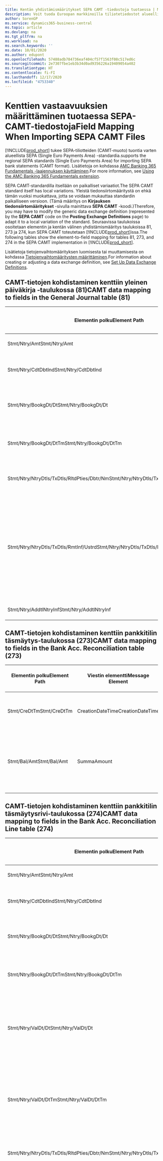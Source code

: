 ```yaml
---
title: Kentän yhdistämismääritykset SEPA CAMT -tiedostoja tuotaessa | Microsoft Docs
description: Voit tuoda Euroopan markkinoilla tiliotetiedostot alueellisen SEPA (Single Euro Payments Area) -standardin mukaisessa muodossa.
author: SorenGP
ms.service: dynamics365-business-central
ms.topic: article
ms.devlang: na
ms.tgt_pltfrm: na
ms.workload: na
ms.search.keywords: ''
ms.date: 10/01/2020
ms.author: edupont
ms.openlocfilehash: 57488adb784736eaf404cf57f1563f08c517ed6c
ms.sourcegitcommit: 2e7307fbe1eb3b34d0ad9356226a19409054a402
ms.translationtype: HT
ms.contentlocale: fi-FI
ms.lasthandoff: 12/17/2020
ms.locfileid: "4753340"
---
```

# <a name="field-mapping-when-importing-sepa-camt-files"></a><span data-ttu-id="64d69-103">Kenttien vastaavuuksien määrittäminen tuotaessa SEPA-CAMT-tiedostoja</span><span class="sxs-lookup"><span data-stu-id="64d69-103">Field Mapping When Importing SEPA CAMT Files</span></span>
[!INCLUDE[prod_short](includes/prod_short.md)] <span data-ttu-id="64d69-104">tukee SEPA-tiliotteiden (CAMT-muoto) tuontia varten alueellista SEPA (Single Euro Payments Area) -standardia.</span><span class="sxs-lookup"><span data-stu-id="64d69-104">supports the regional SEPA standards (Single Euro Payments Area) for importing SEPA bank statements (CAMT format).</span></span> <span data-ttu-id="64d69-105">Lisätietoja on kohdassa [AMC Banking 365 Fundamentals -laajennuksen käyttäminen](ui-extensions-amc-banking.md).</span><span class="sxs-lookup"><span data-stu-id="64d69-105">For more information, see [Using the AMC Banking 365 Fundamentals extension](ui-extensions-amc-banking.md).</span></span>  

 <span data-ttu-id="64d69-106">SEPA CAMT-standardilla itsellään on paikalliset variaatiot.</span><span class="sxs-lookup"><span data-stu-id="64d69-106">The SEPA CAMT standard itself has local variations.</span></span> <span data-ttu-id="64d69-107">Yleistä tiedonsiirtomääritystä on ehkä tämän vuoksi muokattava, jotta se voidaan mukauttaa standardin paikalliseen versioon. (Tämä määritys on **Kirjauksen tiedonsiirtomääritykset** -sivulla mainittava **SEPA CAMT** -koodi.)</span><span class="sxs-lookup"><span data-stu-id="64d69-107">Therefore, you may have to modify the generic data exchange definition (represented by the **SEPA CAMT** code on the **Posting Exchange Definitions** page) to adapt it to a local variation of the standard.</span></span> <span data-ttu-id="64d69-108">Seuraavissa taulukoissa osoitetaan elementin ja kentän välinen yhdistämismääritys taulukoissa 81, 273 ja 274, kun SEPA CAMT toteutetaan [!INCLUDE[prod_short](includes/prod_short.md)]issa.</span><span class="sxs-lookup"><span data-stu-id="64d69-108">The following tables show the element-to-field mapping for tables 81, 273, and 274 in the SEPA CAMT implementation in [!INCLUDE[prod_short](includes/prod_short.md)].</span></span>  

 <span data-ttu-id="64d69-109">Lisätietoja tietojenvaihtomäärityksen luomisesta tai muuttamisesta on kohdassa [Tietojenvaihtomääritysten määrittäminen](across-how-to-set-up-data-exchange-definitions.md).</span><span class="sxs-lookup"><span data-stu-id="64d69-109">For information about creating or adjusting a data exchange definition, see [Set Up Data Exchange Definitions](across-how-to-set-up-data-exchange-definitions.md).</span></span>  

## <a name="camt-data-mapping-to-fields-in-the-general-journal-table-81"></a><span data-ttu-id="64d69-110">CAMT-tietojen kohdistaminen kenttiin yleinen päiväkirja -taulukossa (81)</span><span class="sxs-lookup"><span data-stu-id="64d69-110">CAMT data mapping to fields in the General Journal table (81)</span></span>  

|<span data-ttu-id="64d69-111">Elementin polku</span><span class="sxs-lookup"><span data-stu-id="64d69-111">Element Path</span></span>|<span data-ttu-id="64d69-112">Viestin elementti</span><span class="sxs-lookup"><span data-stu-id="64d69-112">Message Element</span></span>|<span data-ttu-id="64d69-113">Tietotyyppi</span><span class="sxs-lookup"><span data-stu-id="64d69-113">Data Type</span></span>|<span data-ttu-id="64d69-114">Kuvaus</span><span class="sxs-lookup"><span data-stu-id="64d69-114">Description</span></span>|<span data-ttu-id="64d69-115">Negatiivisen etumerkin tunniste</span><span class="sxs-lookup"><span data-stu-id="64d69-115">Negative-Sign Identifier</span></span>|<span data-ttu-id="64d69-116">Kentän nro</span><span class="sxs-lookup"><span data-stu-id="64d69-116">Field No.</span></span>|<span data-ttu-id="64d69-117">Kentän nimi</span><span class="sxs-lookup"><span data-stu-id="64d69-117">Field Name</span></span>|  
|------------------|---------------------|---------------|-----------------|-------------------------------|---------------|----------------|  
|<span data-ttu-id="64d69-118">Stmt/Ntry/Amt</span><span class="sxs-lookup"><span data-stu-id="64d69-118">Stmt/Ntry/Amt</span></span>|<span data-ttu-id="64d69-119">Summa</span><span class="sxs-lookup"><span data-stu-id="64d69-119">Amount</span></span>|<span data-ttu-id="64d69-120">Desimaali</span><span class="sxs-lookup"><span data-stu-id="64d69-120">Decimal</span></span>|<span data-ttu-id="64d69-121">Rahamäärä käteiskirjauksessa</span><span class="sxs-lookup"><span data-stu-id="64d69-121">The amount of money in the cash entry</span></span>||<span data-ttu-id="64d69-122">13</span><span class="sxs-lookup"><span data-stu-id="64d69-122">13</span></span>|<span data-ttu-id="64d69-123">Summa</span><span class="sxs-lookup"><span data-stu-id="64d69-123">Amount</span></span>|  
|<span data-ttu-id="64d69-124">Stmt/Ntry/CdtDbtInd</span><span class="sxs-lookup"><span data-stu-id="64d69-124">Stmt/Ntry/CdtDbtInd</span></span>|<span data-ttu-id="64d69-125">CreditDebitIndicator</span><span class="sxs-lookup"><span data-stu-id="64d69-125">CreditDebitIndicator</span></span>|<span data-ttu-id="64d69-126">Teksti</span><span class="sxs-lookup"><span data-stu-id="64d69-126">Text</span></span>|<span data-ttu-id="64d69-127">Ilmaisee, onko tapahtuma kredit- vai debet-tapahtuma</span><span class="sxs-lookup"><span data-stu-id="64d69-127">Indicates whether the entry is a credit or a debit entry</span></span>|<span data-ttu-id="64d69-128">DBIT</span><span class="sxs-lookup"><span data-stu-id="64d69-128">DBIT</span></span>|<span data-ttu-id="64d69-129">13</span><span class="sxs-lookup"><span data-stu-id="64d69-129">13</span></span>|<span data-ttu-id="64d69-130">Summa</span><span class="sxs-lookup"><span data-stu-id="64d69-130">Amount</span></span>|  
|<span data-ttu-id="64d69-131">Stmt/Ntry/BookgDt/Dt</span><span class="sxs-lookup"><span data-stu-id="64d69-131">Stmt/Ntry/BookgDt/Dt</span></span>|<span data-ttu-id="64d69-132">Pvm</span><span class="sxs-lookup"><span data-stu-id="64d69-132">Date</span></span>|<span data-ttu-id="64d69-133">Pvm</span><span class="sxs-lookup"><span data-stu-id="64d69-133">Date</span></span>|<span data-ttu-id="64d69-134">Päivämäärä, jolloin kirjaus on tiliöity tilille tilinhallinnoijan kirjoissa</span><span class="sxs-lookup"><span data-stu-id="64d69-134">The date when an entry is posted to an account on the account servicer's books</span></span>||<span data-ttu-id="64d69-135">5</span><span class="sxs-lookup"><span data-stu-id="64d69-135">5</span></span>|<span data-ttu-id="64d69-136">Kirjauspvm</span><span class="sxs-lookup"><span data-stu-id="64d69-136">Posting Date</span></span>|  
|<span data-ttu-id="64d69-137">Stmt/Ntry/BookgDt/DtTm</span><span class="sxs-lookup"><span data-stu-id="64d69-137">Stmt/Ntry/BookgDt/DtTm</span></span>|<span data-ttu-id="64d69-138">DateTime</span><span class="sxs-lookup"><span data-stu-id="64d69-138">DateTime</span></span>|<span data-ttu-id="64d69-139">DateTime</span><span class="sxs-lookup"><span data-stu-id="64d69-139">DateTime</span></span>|<span data-ttu-id="64d69-140">Päivämäärä ja aika, jolloin kirjaus on tiliöity tilille tilinhallinnoijan kirjoissa</span><span class="sxs-lookup"><span data-stu-id="64d69-140">The date and time when an entry is posted to an account on the account servicer's books</span></span>||<span data-ttu-id="64d69-141">5</span><span class="sxs-lookup"><span data-stu-id="64d69-141">5</span></span>|<span data-ttu-id="64d69-142">Kirjauspvm</span><span class="sxs-lookup"><span data-stu-id="64d69-142">Posting Date</span></span>|  
|<span data-ttu-id="64d69-143">Stmt/Ntry/NtryDtls/TxDtls/RltdPties/Dbtr/Nm</span><span class="sxs-lookup"><span data-stu-id="64d69-143">Stmt/Ntry/NtryDtls/TxDtls/RltdPties/Dbtr/Nm</span></span>|<span data-ttu-id="64d69-144">Nimi</span><span class="sxs-lookup"><span data-stu-id="64d69-144">Name</span></span>|<span data-ttu-id="64d69-145">Teksti</span><span class="sxs-lookup"><span data-stu-id="64d69-145">Text</span></span>|<span data-ttu-id="64d69-146">Osallisen nimi, joka on velkaa rahasumman (viimeiselle) perijälle</span><span class="sxs-lookup"><span data-stu-id="64d69-146">The name of the party that owes an amount of money to the (ultimate) creditor</span></span>||<span data-ttu-id="64d69-147">1221</span><span class="sxs-lookup"><span data-stu-id="64d69-147">1221</span></span>|<span data-ttu-id="64d69-148">Maksajan tiedot</span><span class="sxs-lookup"><span data-stu-id="64d69-148">Payer Information</span></span>|  
|<span data-ttu-id="64d69-149">Stmt/Ntry/NtryDtls/TxDtls/RmtInf/Ustrd</span><span class="sxs-lookup"><span data-stu-id="64d69-149">Stmt/Ntry/NtryDtls/TxDtls/RmtInf/Ustrd</span></span>|<span data-ttu-id="64d69-150">Rakenteeton</span><span class="sxs-lookup"><span data-stu-id="64d69-150">Unstructured</span></span>|<span data-ttu-id="64d69-151">Teksti</span><span class="sxs-lookup"><span data-stu-id="64d69-151">Text</span></span>|<span data-ttu-id="64d69-152">Rakenteettomassa muodossa olevat tiedot, jotka on toimitettu sen tapahtuman kohdistamiseen/täsmäytykseen nimikkeillä, jotka maksun tulisi selvittää, esimerkiksi myyntireskontrajärjestelmän kaupallisten laskujen.</span><span class="sxs-lookup"><span data-stu-id="64d69-152">Information supplied to enable the matching/reconciliation of an entry with the items that the payment is intended to settle, such as commercial invoices in an accounts-receivable system, in an unstructured form</span></span>||<span data-ttu-id="64d69-153">8</span><span class="sxs-lookup"><span data-stu-id="64d69-153">8</span></span>|<span data-ttu-id="64d69-154">Kuvaus</span><span class="sxs-lookup"><span data-stu-id="64d69-154">Description</span></span>|  
|<span data-ttu-id="64d69-155">Stmt/Ntry/AddtlNtryInf</span><span class="sxs-lookup"><span data-stu-id="64d69-155">Stmt/Ntry/AddtlNtryInf</span></span>|<span data-ttu-id="64d69-156">LisätiedotMerkinnästä</span><span class="sxs-lookup"><span data-stu-id="64d69-156">AdditionalEntryInformation</span></span>|<span data-ttu-id="64d69-157">Teksti</span><span class="sxs-lookup"><span data-stu-id="64d69-157">Text</span></span>|<span data-ttu-id="64d69-158">Lisätietoja merkinnästä</span><span class="sxs-lookup"><span data-stu-id="64d69-158">Additional information about the entry</span></span>||<span data-ttu-id="64d69-159">1222</span><span class="sxs-lookup"><span data-stu-id="64d69-159">1222</span></span>|<span data-ttu-id="64d69-160">Tapahtuman tiedot</span><span class="sxs-lookup"><span data-stu-id="64d69-160">Transaction Information</span></span>|  

## <a name="camt-data-mapping-to-fields-in-the-bank-acc-reconciliation-table-273"></a><span data-ttu-id="64d69-161">CAMT-tietojen kohdistaminen kenttiin pankkitilin täsmäytys-taulukossa (273)</span><span class="sxs-lookup"><span data-stu-id="64d69-161">CAMT data mapping to fields in the Bank Acc. Reconciliation table (273)</span></span>  

|<span data-ttu-id="64d69-162">Elementin polku</span><span class="sxs-lookup"><span data-stu-id="64d69-162">Element Path</span></span>|<span data-ttu-id="64d69-163">Viestin elementti</span><span class="sxs-lookup"><span data-stu-id="64d69-163">Message Element</span></span>|<span data-ttu-id="64d69-164">Tietotyyppi</span><span class="sxs-lookup"><span data-stu-id="64d69-164">Data Type</span></span>|<span data-ttu-id="64d69-165">Kuvaus</span><span class="sxs-lookup"><span data-stu-id="64d69-165">Description</span></span>|<span data-ttu-id="64d69-166">Negatiivisen etumerkin tunniste</span><span class="sxs-lookup"><span data-stu-id="64d69-166">Negative-Sign Identifier</span></span>|<span data-ttu-id="64d69-167">Kentän nro</span><span class="sxs-lookup"><span data-stu-id="64d69-167">Field No.</span></span>|<span data-ttu-id="64d69-168">Kentän nimi</span><span class="sxs-lookup"><span data-stu-id="64d69-168">Field Name</span></span>|  
|------------------|---------------------|---------------|-----------------|-------------------------------|---------------|----------------|  
|<span data-ttu-id="64d69-169">Stmt/CreDtTm</span><span class="sxs-lookup"><span data-stu-id="64d69-169">Stmt/CreDtTm</span></span>|<span data-ttu-id="64d69-170">CreationDateTime</span><span class="sxs-lookup"><span data-stu-id="64d69-170">CreationDateTime</span></span>|<span data-ttu-id="64d69-171">Pvm</span><span class="sxs-lookup"><span data-stu-id="64d69-171">Date</span></span>|<span data-ttu-id="64d69-172">Päivämäärä ja kellonaika, jolloin sanoma luotiin.</span><span class="sxs-lookup"><span data-stu-id="64d69-172">The date and time when the message was created</span></span>||<span data-ttu-id="64d69-173">3</span><span class="sxs-lookup"><span data-stu-id="64d69-173">3</span></span>|<span data-ttu-id="64d69-174">Tiliotteen pvm</span><span class="sxs-lookup"><span data-stu-id="64d69-174">Statement Date</span></span>|  
|<span data-ttu-id="64d69-175">Stmt/Bal/Amt</span><span class="sxs-lookup"><span data-stu-id="64d69-175">Stmt/Bal/Amt</span></span>|<span data-ttu-id="64d69-176">Summa</span><span class="sxs-lookup"><span data-stu-id="64d69-176">Amount</span></span>|<span data-ttu-id="64d69-177">Desimaali</span><span class="sxs-lookup"><span data-stu-id="64d69-177">Decimal</span></span>|<span data-ttu-id="64d69-178">Summa, joka on seurasta kaikkien debet- ja kreditkirjausten summasta.</span><span class="sxs-lookup"><span data-stu-id="64d69-178">The amount resulting from the netted amounts for all debit and credit entries</span></span>||<span data-ttu-id="64d69-179">4</span><span class="sxs-lookup"><span data-stu-id="64d69-179">4</span></span>|<span data-ttu-id="64d69-180">Tiliotteen loppusaldo</span><span class="sxs-lookup"><span data-stu-id="64d69-180">Statement Ending Balance</span></span>|  

## <a name="camt-data-mapping-to-fields-in-the-bank-acc-reconciliation-line-table-274"></a><span data-ttu-id="64d69-181">CAMT-tietojen kohdistaminen kenttiin pankkitilin täsmäytysrivi-taulukossa (274)</span><span class="sxs-lookup"><span data-stu-id="64d69-181">CAMT data mapping to fields in the Bank Acc. Reconciliation Line table (274)</span></span>  

|<span data-ttu-id="64d69-182">Elementin polku</span><span class="sxs-lookup"><span data-stu-id="64d69-182">Element Path</span></span>|<span data-ttu-id="64d69-183">Viestin elementti</span><span class="sxs-lookup"><span data-stu-id="64d69-183">Message Element</span></span>|<span data-ttu-id="64d69-184">Tietotyyppi</span><span class="sxs-lookup"><span data-stu-id="64d69-184">Data Type</span></span>|<span data-ttu-id="64d69-185">Kuvaus</span><span class="sxs-lookup"><span data-stu-id="64d69-185">Description</span></span>|<span data-ttu-id="64d69-186">Negatiivisen etumerkin tunniste</span><span class="sxs-lookup"><span data-stu-id="64d69-186">Negative-Sign Identifier</span></span>|<span data-ttu-id="64d69-187">Kentän nro</span><span class="sxs-lookup"><span data-stu-id="64d69-187">Field No.</span></span>|<span data-ttu-id="64d69-188">Kentän nimi</span><span class="sxs-lookup"><span data-stu-id="64d69-188">Field Name</span></span>|  
|------------------|---------------------|---------------|-----------------|-------------------------------|---------------|----------------|  
|<span data-ttu-id="64d69-189">Stmt/Ntry/Amt</span><span class="sxs-lookup"><span data-stu-id="64d69-189">Stmt/Ntry/Amt</span></span>|<span data-ttu-id="64d69-190">Summa</span><span class="sxs-lookup"><span data-stu-id="64d69-190">Amount</span></span>|<span data-ttu-id="64d69-191">Desimaali</span><span class="sxs-lookup"><span data-stu-id="64d69-191">Decimal</span></span>|<span data-ttu-id="64d69-192">Rahamäärä käteiskirjauksessa</span><span class="sxs-lookup"><span data-stu-id="64d69-192">The amount of money in the cash entry</span></span>||<span data-ttu-id="64d69-193">7</span><span class="sxs-lookup"><span data-stu-id="64d69-193">7</span></span>|<span data-ttu-id="64d69-194">Tiliotteen summa</span><span class="sxs-lookup"><span data-stu-id="64d69-194">Statement Amount</span></span>|  
|<span data-ttu-id="64d69-195">Stmt/Ntry/CdtDbtInd</span><span class="sxs-lookup"><span data-stu-id="64d69-195">Stmt/Ntry/CdtDbtInd</span></span>|<span data-ttu-id="64d69-196">CreditDebitIndicator</span><span class="sxs-lookup"><span data-stu-id="64d69-196">CreditDebitIndicator</span></span>|<span data-ttu-id="64d69-197">Teksti</span><span class="sxs-lookup"><span data-stu-id="64d69-197">Text</span></span>|<span data-ttu-id="64d69-198">Ilmaisee, onko tapahtuma kredit- vai debet-tapahtuma</span><span class="sxs-lookup"><span data-stu-id="64d69-198">Indicates whether the entry is a credit or a debit entry</span></span>|<span data-ttu-id="64d69-199">DBIT</span><span class="sxs-lookup"><span data-stu-id="64d69-199">DBIT</span></span>|<span data-ttu-id="64d69-200">7</span><span class="sxs-lookup"><span data-stu-id="64d69-200">7</span></span>|<span data-ttu-id="64d69-201">Tiliotteen summa</span><span class="sxs-lookup"><span data-stu-id="64d69-201">Statement Amount</span></span>|  
|<span data-ttu-id="64d69-202">Stmt/Ntry/BookgDt/Dt</span><span class="sxs-lookup"><span data-stu-id="64d69-202">Stmt/Ntry/BookgDt/Dt</span></span>|<span data-ttu-id="64d69-203">Pvm</span><span class="sxs-lookup"><span data-stu-id="64d69-203">Date</span></span>|<span data-ttu-id="64d69-204">Pvm</span><span class="sxs-lookup"><span data-stu-id="64d69-204">Date</span></span>|<span data-ttu-id="64d69-205">Päivämäärä, jolloin kirjaus on tiliöity tilille tilinhallinnoijan kirjoissa</span><span class="sxs-lookup"><span data-stu-id="64d69-205">The date when an entry is posted to an account on the account servicer's books</span></span>||<span data-ttu-id="64d69-206">5</span><span class="sxs-lookup"><span data-stu-id="64d69-206">5</span></span>|<span data-ttu-id="64d69-207">Transaktiopvm</span><span class="sxs-lookup"><span data-stu-id="64d69-207">Transaction Date</span></span>|  
|<span data-ttu-id="64d69-208">Stmt/Ntry/BookgDt/DtTm</span><span class="sxs-lookup"><span data-stu-id="64d69-208">Stmt/Ntry/BookgDt/DtTm</span></span>|<span data-ttu-id="64d69-209">DateTime</span><span class="sxs-lookup"><span data-stu-id="64d69-209">DateTime</span></span>|<span data-ttu-id="64d69-210">DateTime</span><span class="sxs-lookup"><span data-stu-id="64d69-210">DateTime</span></span>|<span data-ttu-id="64d69-211">Päivämäärä ja aika, jolloin kirjaus on tiliöity tilille tilinhallinnoijan kirjoissa</span><span class="sxs-lookup"><span data-stu-id="64d69-211">The date and time when an entry is posted to an account on the account servicer's books</span></span>||<span data-ttu-id="64d69-212">5</span><span class="sxs-lookup"><span data-stu-id="64d69-212">5</span></span>|<span data-ttu-id="64d69-213">Transaktiopvm</span><span class="sxs-lookup"><span data-stu-id="64d69-213">Transaction Date</span></span>|  
|<span data-ttu-id="64d69-214">Stmt/Ntry/ValDt/Dt</span><span class="sxs-lookup"><span data-stu-id="64d69-214">Stmt/Ntry/ValDt/Dt</span></span>|<span data-ttu-id="64d69-215">Pvm</span><span class="sxs-lookup"><span data-stu-id="64d69-215">Date</span></span>|<span data-ttu-id="64d69-216">Pvm</span><span class="sxs-lookup"><span data-stu-id="64d69-216">Date</span></span>|<span data-ttu-id="64d69-217">Päivämäärä, jolloin varat tulevat käyttöön tilinomistajalle kredit-tiliöintitapauksessa, tai loppuu olemasta tilinomistajan käytössä Debet-tiliöintitapauksessa.</span><span class="sxs-lookup"><span data-stu-id="64d69-217">The date when assets become available to the account owner in case of a credit entry, or cease to be available to the account owner in case of a debit entry</span></span>||<span data-ttu-id="64d69-218">12</span><span class="sxs-lookup"><span data-stu-id="64d69-218">12</span></span>|<span data-ttu-id="64d69-219">Arvopvm</span><span class="sxs-lookup"><span data-stu-id="64d69-219">Value Date</span></span>|  
|<span data-ttu-id="64d69-220">Stmt/Ntry/ValDt/DtTm</span><span class="sxs-lookup"><span data-stu-id="64d69-220">Stmt/Ntry/ValDt/DtTm</span></span>|<span data-ttu-id="64d69-221">DateTime</span><span class="sxs-lookup"><span data-stu-id="64d69-221">DateTime</span></span>|<span data-ttu-id="64d69-222">DateTime</span><span class="sxs-lookup"><span data-stu-id="64d69-222">DateTime</span></span>|<span data-ttu-id="64d69-223">Päivämäärä ja aika, jolloin varat tulevat käyttöön tilinomistajalle kredit-tiliöintitapauksessa, tai loppuu olemasta tilinomistajan käytössä Debet-tiliöintitapauksessa.</span><span class="sxs-lookup"><span data-stu-id="64d69-223">The date and time when assets become available to the account owner in case of a credit entry, or cease to be available to the account owner in case of a debit entry</span></span>||<span data-ttu-id="64d69-224">12</span><span class="sxs-lookup"><span data-stu-id="64d69-224">12</span></span>|<span data-ttu-id="64d69-225">Arvopvm</span><span class="sxs-lookup"><span data-stu-id="64d69-225">Value Date</span></span>|  
|<span data-ttu-id="64d69-226">Stmt/Ntry/NtryDtls/TxDtls/RltdPties/Dbtr/Nm</span><span class="sxs-lookup"><span data-stu-id="64d69-226">Stmt/Ntry/NtryDtls/TxDtls/RltdPties/Dbtr/Nm</span></span>|<span data-ttu-id="64d69-227">Nimi</span><span class="sxs-lookup"><span data-stu-id="64d69-227">Name</span></span>|<span data-ttu-id="64d69-228">Teksti</span><span class="sxs-lookup"><span data-stu-id="64d69-228">Text</span></span>|<span data-ttu-id="64d69-229">Osallisen nimi, joka on velkaa rahasumman (viimeiselle) perijälle</span><span class="sxs-lookup"><span data-stu-id="64d69-229">The name of the party that owes an amount of money to the (ultimate) creditor</span></span>||<span data-ttu-id="64d69-230">15</span><span class="sxs-lookup"><span data-stu-id="64d69-230">15</span></span>|<span data-ttu-id="64d69-231">Maksajan tiedot</span><span class="sxs-lookup"><span data-stu-id="64d69-231">Payer Information</span></span>|  
|<span data-ttu-id="64d69-232">Stmt/Ntry/NtryDtls/TxDtls/RmtInf/Ustrd</span><span class="sxs-lookup"><span data-stu-id="64d69-232">Stmt/Ntry/NtryDtls/TxDtls/RmtInf/Ustrd</span></span>|<span data-ttu-id="64d69-233">Rakenteeton</span><span class="sxs-lookup"><span data-stu-id="64d69-233">Unstructured</span></span>|<span data-ttu-id="64d69-234">Teksti</span><span class="sxs-lookup"><span data-stu-id="64d69-234">Text</span></span>|<span data-ttu-id="64d69-235">Rakenteettomassa muodossa olevat tiedot, jotka on toimitettu sen tapahtuman kohdistamiseen/täsmäytykseen nimikkeillä, jotka maksun tulisi selvittää, esimerkiksi myyntireskontrajärjestelmän kaupallisten laskujen.</span><span class="sxs-lookup"><span data-stu-id="64d69-235">Information supplied to enable the matching/reconciliation of an entry with the items that the payment is intended to settle, such as commercial invoices in an accounts-receivable system, in an unstructured form</span></span>||<span data-ttu-id="64d69-236">6</span><span class="sxs-lookup"><span data-stu-id="64d69-236">6</span></span>|<span data-ttu-id="64d69-237">Kuvaus</span><span class="sxs-lookup"><span data-stu-id="64d69-237">Description</span></span>|  
|<span data-ttu-id="64d69-238">Stmt/Ntry/AddtlNtryInf</span><span class="sxs-lookup"><span data-stu-id="64d69-238">Stmt/Ntry/AddtlNtryInf</span></span>|<span data-ttu-id="64d69-239">LisätiedotMerkinnästä</span><span class="sxs-lookup"><span data-stu-id="64d69-239">AdditionalEntryInformation</span></span>|<span data-ttu-id="64d69-240">Teksti</span><span class="sxs-lookup"><span data-stu-id="64d69-240">Text</span></span>|<span data-ttu-id="64d69-241">Lisätietoja merkinnästä</span><span class="sxs-lookup"><span data-stu-id="64d69-241">Additional information about the entry</span></span>||<span data-ttu-id="64d69-242">16</span><span class="sxs-lookup"><span data-stu-id="64d69-242">16</span></span>|<span data-ttu-id="64d69-243">Tapahtuman tiedot</span><span class="sxs-lookup"><span data-stu-id="64d69-243">Transaction Information</span></span>|  

 <span data-ttu-id="64d69-244">Elementit **Ntry**-solmussa, jotka on tuotu [!INCLUDE[prod_short](includes/prod_short.md)] -järjestelmään, mutta joita ei ole kohdistettu mihinkään kenttiin, tallennetaan **Kirj. tiedonsiirron sarakemääritys** -taulukkoon.</span><span class="sxs-lookup"><span data-stu-id="64d69-244">Elements in the **Ntry** node that are imported into [!INCLUDE[prod_short](includes/prod_short.md)] but not mapped to any fields are stored in the **Posting Exch. Column Def** table.</span></span> <span data-ttu-id="64d69-245">Käyttäjät voivat tarkastella näitä elementtejä **Maksujen täsmäytyskirjauskansio**-, **Maksun kohdistus**- ja **Pankkitilin täsmäytys** -sivuilla valitsemalla **Pankin tiliotteen rivierittely** -toiminnon.</span><span class="sxs-lookup"><span data-stu-id="64d69-245">Users can view these elements from the **Payment Reconciliation Journal**, **Payment Application**, and **Bank Acc. Reconciliation** pages by choosing the **Bank Statement Line Details** action.</span></span> <span data-ttu-id="64d69-246">Lisätietoja on kohdassa [Maksujen täsmäyttäminen käyttämällä automaattista kohdistusta](receivables-how-reconcile-payments-auto-application.md).</span><span class="sxs-lookup"><span data-stu-id="64d69-246">For more information, see [Reconcile Payments Using Automatic Application](receivables-how-reconcile-payments-auto-application.md).</span></span>

> [!IMPORTANT]
> <span data-ttu-id="64d69-247">CAMT-tiliotteiden tuonnissa [!INCLUDE[prod_short](includes/prod_short.md)] edllyttää jokaisen tapahtuman olevan yksilöllinen, mikä tarkoittaa sitä, että CAMT-tiedoston *Stmt/Ntry/NtryDtls/TxDtls/Refs/EndToEndId*-tunnisteen **Tapahtumatunnus**-kentän tulee olla yksilöivä avoimen tilitäsmäytyksen sisällä.</span><span class="sxs-lookup"><span data-stu-id="64d69-247">In an import of CAMT bank statements, [!INCLUDE[prod_short](includes/prod_short.md)] expects each transaction to be unique, which means that the **Transaction ID** field that comes from the *Stmt/Ntry/NtryDtls/TxDtls/Refs/EndToEndId* tag in the CAMT file, must be unique within the open bank account reconciliation.</span></span> <span data-ttu-id="64d69-248">Jos tietoja ei ole olemassa, [!INCLUDE[prod_short](includes/prod_short.md)] jättää maksun huomiotta.</span><span class="sxs-lookup"><span data-stu-id="64d69-248">If the information is not present, [!INCLUDE[prod_short](includes/prod_short.md)] ignores the payment.</span></span> <span data-ttu-id="64d69-249">Jos samalla pankkitilillä on kirjattu aikaisempi pankin täsmäytys, jolla on sama tapahtumatunnus kuin tämänhetkisessä tuonnissa, nykyistä tapahtumaa ei täsmäytetä automaattisesti, mutta se voidaan silti tuoda.</span><span class="sxs-lookup"><span data-stu-id="64d69-249">If an earlier bank reconciliation on the same bank account was posted with the same transaction ID as on the current import, the current transaction will not automatically reconcile but can still be imported.</span></span>

## <a name="see-also"></a><span data-ttu-id="64d69-250">Katso myös</span><span class="sxs-lookup"><span data-stu-id="64d69-250">See Also</span></span>  
[<span data-ttu-id="64d69-251">Tiedonsiirron määrittäminen</span><span class="sxs-lookup"><span data-stu-id="64d69-251">Setting Up Data Exchange</span></span>](across-set-up-data-exchange.md)  
[<span data-ttu-id="64d69-252">Sähköinen tiedonsiirto</span><span class="sxs-lookup"><span data-stu-id="64d69-252">Exchanging Data Electronically</span></span>](across-data-exchange.md)  
<span data-ttu-id="64d69-253">[AMC Banking 365 Fundamentals -laajennuksen käyttäminen](ui-extensions-amc-banking.md) </span><span class="sxs-lookup"><span data-stu-id="64d69-253">[Using the AMC Banking 365 Fundamentals extension](ui-extensions-amc-banking.md) </span></span>  
[<span data-ttu-id="64d69-254">XML-mallien käyttäminen tietojenvaihtomääritysten valmisteluun</span><span class="sxs-lookup"><span data-stu-id="64d69-254">Use XML Schemas to Prepare Data Exchange Definitions</span></span>](across-how-to-use-xml-schemas-to-prepare-data-exchange-definitions.md)  
[<span data-ttu-id="64d69-255">Maksujen täsmäyttäminen käyttämällä automaattista kohdistusta</span><span class="sxs-lookup"><span data-stu-id="64d69-255">Reconcile Payments Using Automatic Application</span></span>](receivables-how-reconcile-payments-auto-application.md)  
